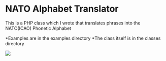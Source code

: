 NATO Alphabet Translator
=======================

This is a PHP class which I wrote that translates phrases into the NATO(ICAO) Phonetic Alphabet

*Examples are in the examples directory
*The class itself is in the classes directory

<img src="http://upload.wikimedia.org/wikipedia/commons/e/e0/FAA_Phonetic_and_Morse_Chart2.svg"/>
